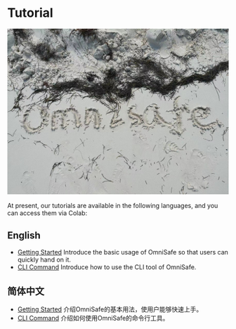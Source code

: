 # Tutorial
![logo](./images/omnisafe.jpg)

At present, our tutorials are available in the following languages, and you can access them via Colab:

## English
- [Getting Started](https://colab.research.google.com/github/OmniSafeAI/omnisafe/blob/main/tutorials/English/1.Getting_Started.ipynb) Introduce the basic usage of OmniSafe so that users can quickly hand on it.
- [CLI Command](https://colab.research.google.com/github/OmniSafeAI/omnisafe/blob/main/tutorials/English/2.CLI_Command.ipynb) Introduce how to use the CLI tool of OmniSafe.

## 简体中文
- [Getting Started](https://colab.research.google.com/github/OmniSafeAI/omnisafe/blob/main/tutorials/%E7%AE%80%E4%BD%93%E4%B8%AD%E6%96%87/1.Getting%20Started.ipynb) 介绍OmniSafe的基本用法，使用户能够快速上手。
- [CLI Command](https://colab.research.google.com/github/OmniSafeAI/omnisafe/blob/main/tutorials/%E7%AE%80%E4%BD%93%E4%B8%AD%E6%96%87/2.CLI%20Command.ipynb) 介绍如何使用OmniSafe的命令行工具。
